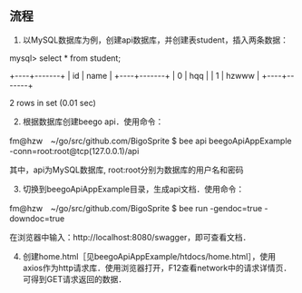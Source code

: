 ## 流程

1. 以MySQL数据库为例，创建api数据库，并创建表student，插入两条数据：

mysql> select * from student;

+----+-------+
| id | name  |
+----+-------+
|  0 | hqq   |
|  1 | hzwww |
+----+-------+

2 rows in set (0.01 sec)


2. 根据数据库创建beego api．使用命令：

fm@hzw　~/go/src/github.com/BigoSprite $ bee api beegoApiAppExample -conn=root:root@tcp\(127.0.0.1\)/api

其中，api为MySQL数据库, root:root分别为数据库的用户名和密码


3. 切换到beegoApiAppExample目录，生成api文档．使用命令：

fm@hzw　~/go/src/github.com/BigoSprite $ bee run -gendoc=true -downdoc=true

在浏览器中输入：http://localhost:8080/swagger，即可查看文档．

4. 创建home.html［见beegoApiAppExample/htdocs/home.html］，使用axios作为http请求库．使用浏览器打开，F12查看network中的请求详情页．可得到GET请求返回的数据．
